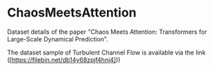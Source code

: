 # ChaosMeetsAttention
Dataset details of the paper  "Chaos Meets Attention: Transformers for Large-Scale Dynamical Prediction".

The dataset sample of Turbulent Channel Flow is available via the link ([https://filebin.net/db14y68zpjf4hnj4]))
